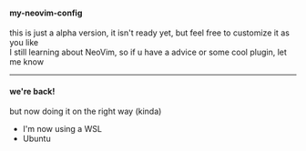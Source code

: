 <h4>my-neovim-config</h4>
this is just a alpha version, it isn't ready yet, but feel free to customize it as you like<br>
I still learning about NeoVim, so if u have a advice or some cool plugin, let me know<hr>

<h4>we're back!</h4><!--thru, jun 29-->
<p>but now doing it on the right way (kinda)</p>
<ul>
  <li>I'm now using a WSL</li>
  <li>Ubuntu</li>
</ul>

